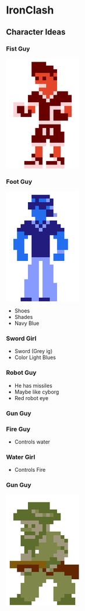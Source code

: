 # IronClash

## Character Ideas

### Fist Guy
![Fist Guy](Assets/Characters/FistGuy/FistGuy2.png)

### Foot Guy
![Foot Guy](Assets/Characters/FootGuy/footGuy2.png)
- Shoes
- Shades
- Navy Blue

### Sword Girl
- Sword (Grey ig)
- Color Light Blues
  
### Robot Guy
- He has missiles
- Maybe like cyborg
- Red robot eye

### Gun Guy

### Fire Guy
- Controls water

### Water Girl
- Controls Fire

### Gun Guy
![Gun Guy](Assets/Characters/GunGuy/gunGuy.png)
